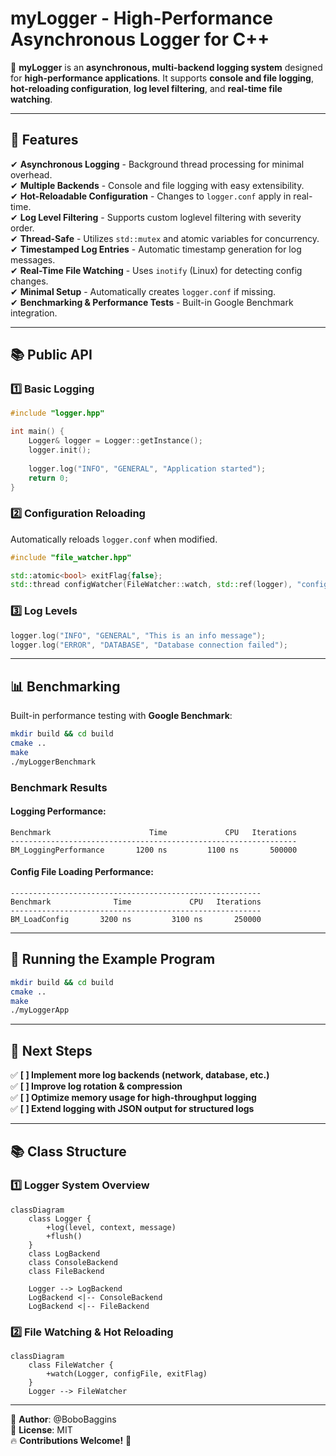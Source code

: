 # myLogger - High-Performance Asynchronous Logger for C++

🚀 **myLogger** is an **asynchronous, multi-backend logging system** designed for **high-performance applications**. It supports **console and file logging**, **hot-reloading configuration**, **log level filtering**, and **real-time file watching**.

---

## 📌 Features

✔ **Asynchronous Logging** - Background thread processing for minimal overhead.  
✔ **Multiple Backends** - Console and file logging with easy extensibility.  
✔ **Hot-Reloadable Configuration** - Changes to `logger.conf` apply in real-time.  
✔ **Log Level Filtering** - Supports custom loglevel filtering with severity order.  
✔ **Thread-Safe** - Utilizes `std::mutex` and atomic variables for concurrency.  
✔ **Timestamped Log Entries** - Automatic timestamp generation for log messages.  
✔ **Real-Time File Watching** - Uses `inotify` (Linux) for detecting config changes.  
✔ **Minimal Setup** - Automatically creates `logger.conf` if missing.  
✔ **Benchmarking & Performance Tests** - Built-in Google Benchmark integration.

---

## 📚 Public API

### **1️⃣ Basic Logging**
```cpp
#include "logger.hpp"

int main() {
    Logger& logger = Logger::getInstance();
    logger.init();
    
    logger.log("INFO", "GENERAL", "Application started");
    return 0;
}
```

### **2️⃣ Configuration Reloading**
Automatically reloads `logger.conf` when modified.
```cpp
#include "file_watcher.hpp"

std::atomic<bool> exitFlag{false};
std::thread configWatcher(FileWatcher::watch, std::ref(logger), "config/logger.conf", std::ref(exitFlag));
```

### **3️⃣ Log Levels**
```cpp
logger.log("INFO", "GENERAL", "This is an info message");
logger.log("ERROR", "DATABASE", "Database connection failed");
```

---

## 📊 Benchmarking
Built-in performance testing with **Google Benchmark**:
```sh
mkdir build && cd build
cmake ..
make
./myLoggerBenchmark
```

### **Benchmark Results**
#### Logging Performance:
```
Benchmark                      Time             CPU   Iterations
----------------------------------------------------------------
BM_LoggingPerformance       1200 ns         1100 ns       500000
```

#### Config File Loading Performance:
```
--------------------------------------------------------
Benchmark              Time             CPU   Iterations
--------------------------------------------------------
BM_LoadConfig       3200 ns         3100 ns       250000
```

---

## 🚀 Running the Example Program
```sh
mkdir build && cd build
cmake ..
make
./myLoggerApp
```

---

## 📌 Next Steps
✅ **[ ] Implement more log backends (network, database, etc.)**  
✅ **[ ] Improve log rotation & compression**  
✅ **[ ] Optimize memory usage for high-throughput logging**  
✅ **[ ] Extend logging with JSON output for structured logs**

---

## 📚 Class Structure

### **1️⃣ Logger System Overview**
```mermaid
classDiagram
    class Logger {
        +log(level, context, message)
        +flush()
    }
    class LogBackend
    class ConsoleBackend
    class FileBackend

    Logger --> LogBackend
    LogBackend <|-- ConsoleBackend
    LogBackend <|-- FileBackend
```

### **2️⃣ File Watching & Hot Reloading**
```mermaid
classDiagram
    class FileWatcher {
        +watch(Logger, configFile, exitFlag)
    }
    Logger --> FileWatcher
```

---

👤 **Author**: @BoboBaggins  
📜 **License**: MIT  
🔥 **Contributions Welcome!** 🚀

